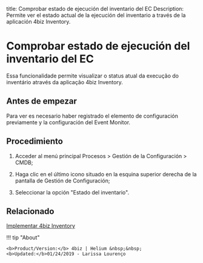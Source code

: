 title: Comprobar estado de ejecución del inventario del EC
Description: Permite ver el estado actual de la ejecución del inventario a través de la aplicación 4biz Inventory.
# Comprobar estado de ejecución del inventario del EC

Essa funcionalidade permite visualizar o status atual da execução do inventário
através da aplicação 4biz Inventory.

Antes de empezar
----------------

Para ver es necesario haber registrado el elemento de configuración previamente
y la configuración del Event Monitor.

Procedimiento
-------------

1.  Acceder al menú principal Procesos \> Gestión de la Configuración \> CMDB;

2.  Haga clic en el último icono situado en la esquina superior derecha de la
    pantalla de Gestión de Configuración;

3.  Seleccionar la opción "Estado del inventario".

Relacionado
-----------

[Implementar 4biz Inventory](/es-es/4biz-helium/additional-features/add-ons/inventory.html)

!!! tip "About"

    <b>Product/Version:</b> 4biz | Helium &nbsp;&nbsp;
    <b>Updated:</b>01/24/2019 - Larissa Lourenço
